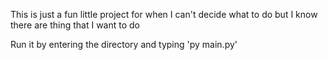 This is just a fun little project for when I can't decide what to do but I know there are thing that I want to do

Run it by entering the directory and typing 'py main.py'
